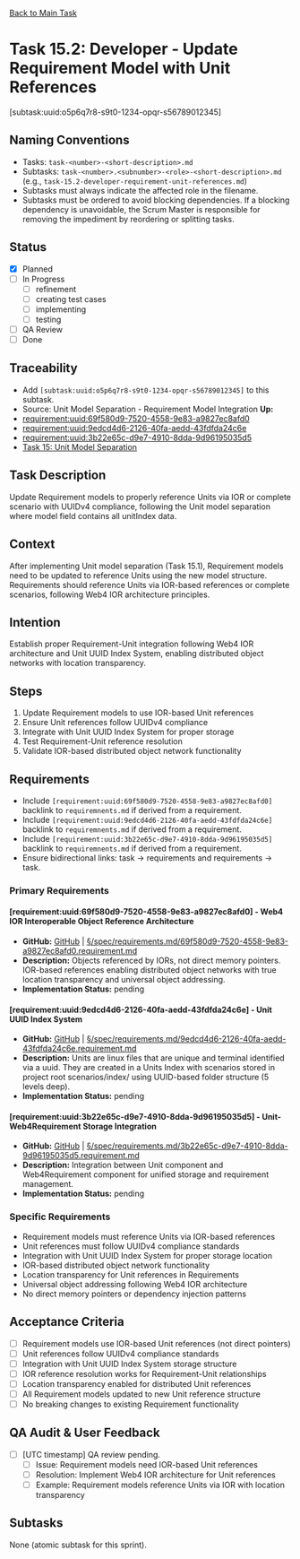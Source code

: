 [Back to Main Task](./task-15-unit-model-separation.md)

# Task 15.2: Developer - Update Requirement Model with Unit References
[subtask:uuid:o5p6q7r8-s9t0-1234-opqr-s56789012345]

## Naming Conventions
- Tasks: `task-<number>-<short-description>.md`
- Subtasks: `task-<number>.<subnumber>-<role>-<short-description>.md` (e.g., `task-15.2-developer-requirement-unit-references.md`)
- Subtasks must always indicate the affected role in the filename.
- Subtasks must be ordered to avoid blocking dependencies. If a blocking dependency is unavoidable, the Scrum Master is responsible for removing the impediment by reordering or splitting tasks.

## Status
- [x] Planned
- [ ] In Progress
  - [ ] refinement
  - [ ] creating test cases
  - [ ] implementing
  - [ ] testing
- [ ] QA Review
- [ ] Done

## Traceability
- Add `[subtask:uuid:o5p6q7r8-s9t0-1234-opqr-s56789012345]` to this subtask.
- Source: Unit Model Separation - Requirement Model Integration
**Up:**
- [requirement:uuid:69f580d9-7520-4558-9e83-a9827ec8afd0](../requiremnents-2025-09-06-UTC-1132-po-dual-linking.md)
- [requirement:uuid:9edcd4d6-2126-40fa-aedd-43fdfda24c6e](../requiremnents-2025-09-06-UTC-1132-po-dual-linking.md)
- [requirement:uuid:3b22e65c-d9e7-4910-8dda-9d96195035d5](../requiremnents-2025-09-06-UTC-1132-po-dual-linking.md)
- [Task 15: Unit Model Separation](./task-15-unit-model-separation.md)

## Task Description
Update Requirement models to properly reference Units via IOR or complete scenario with UUIDv4 compliance, following the Unit model separation where model field contains all unitIndex data.

## Context
After implementing Unit model separation (Task 15.1), Requirement models need to be updated to reference Units using the new model structure. Requirements should reference Units via IOR-based references or complete scenarios, following Web4 IOR architecture principles.

## Intention
Establish proper Requirement-Unit integration following Web4 IOR architecture and Unit UUID Index System, enabling distributed object networks with location transparency.

## Steps
1. Update Requirement models to use IOR-based Unit references
2. Ensure Unit references follow UUIDv4 compliance
3. Integrate with Unit UUID Index System for proper storage
4. Test Requirement-Unit reference resolution
5. Validate IOR-based distributed object network functionality

## Requirements
- Include `[requirement:uuid:69f580d9-7520-4558-9e83-a9827ec8afd0]` backlink to `requiremnents.md` if derived from a requirement.
- Include `[requirement:uuid:9edcd4d6-2126-40fa-aedd-43fdfda24c6e]` backlink to `requiremnents.md` if derived from a requirement.
- Include `[requirement:uuid:3b22e65c-d9e7-4910-8dda-9d96195035d5]` backlink to `requiremnents.md` if derived from a requirement.
- Ensure bidirectional links: task → requirements and requirements → task.

### **Primary Requirements**

#### **[requirement:uuid:69f580d9-7520-4558-9e83-a9827ec8afd0] - Web4 IOR Interoperable Object Reference Architecture**
- **GitHub:** [GitHub](https://github.com/Cerulean-Circle-GmbH/Web4Articles/blob/dev/once0304/spec/requirements.md/69f580d9-7520-4558-9e83-a9827ec8afd0.requirement.md) | [§/spec/requirements.md/69f580d9-7520-4558-9e83-a9827ec8afd0.requirement.md](../../../spec/requirements.md/69f580d9-7520-4558-9e83-a9827ec8afd0.requirement.md)
- **Description:** Objects referenced by IORs, not direct memory pointers. IOR-based references enabling distributed object networks with true location transparency and universal object addressing.
- **Implementation Status:** pending

#### **[requirement:uuid:9edcd4d6-2126-40fa-aedd-43fdfda24c6e] - Unit UUID Index System**
- **GitHub:** [GitHub](https://github.com/Cerulean-Circle-GmbH/Web4Articles/blob/dev/once0304/spec/requirements.md/9edcd4d6-2126-40fa-aedd-43fdfda24c6e.requirement.md) | [§/spec/requirements.md/9edcd4d6-2126-40fa-aedd-43fdfda24c6e.requirement.md](../../../spec/requirements.md/9edcd4d6-2126-40fa-aedd-43fdfda24c6e.requirement.md)
- **Description:** Units are linux files that are unique and terminal identified via a uuid. They are created in a Units Index with scenarios stored in project root scenarios/index/ using UUID-based folder structure (5 levels deep).
- **Implementation Status:** pending

#### **[requirement:uuid:3b22e65c-d9e7-4910-8dda-9d96195035d5] - Unit-Web4Requirement Storage Integration**
- **GitHub:** [GitHub](https://github.com/Cerulean-Circle-GmbH/Web4Articles/blob/dev/once0304/spec/requirements.md/3b22e65c-d9e7-4910-8dda-9d96195035d5.requirement.md) | [§/spec/requirements.md/3b22e65c-d9e7-4910-8dda-9d96195035d5.requirement.md](../../../spec/requirements.md/3b22e65c-d9e7-4910-8dda-9d96195035d5.requirement.md)
- **Description:** Integration between Unit component and Web4Requirement component for unified storage and requirement management.
- **Implementation Status:** pending

### **Specific Requirements**
- Requirement models must reference Units via IOR-based references
- Unit references must follow UUIDv4 compliance standards
- Integration with Unit UUID Index System for proper storage location
- IOR-based distributed object network functionality
- Location transparency for Unit references in Requirements
- Universal object addressing following Web4 IOR architecture
- No direct memory pointers or dependency injection patterns

## Acceptance Criteria
- [ ] Requirement models use IOR-based Unit references (not direct pointers)
- [ ] Unit references follow UUIDv4 compliance standards
- [ ] Integration with Unit UUID Index System storage structure
- [ ] IOR reference resolution works for Requirement-Unit relationships
- [ ] Location transparency enabled for distributed Unit references
- [ ] All Requirement models updated to new Unit reference structure
- [ ] No breaking changes to existing Requirement functionality

## QA Audit & User Feedback
- [ ] [UTC timestamp] QA review pending.
  - [ ] Issue: Requirement models need IOR-based Unit references
  - [ ] Resolution: Implement Web4 IOR architecture for Unit references
  - [ ] Example: Requirement models reference Units via IOR with location transparency

## Subtasks
None (atomic subtask for this sprint).